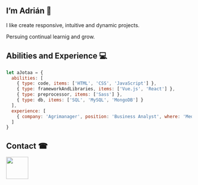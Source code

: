 ## I’m Adrián 👋

I like create responsive, intuitive and dynamic projects.

Persuing continual learnig and grow.

## Abilities and Experience 💻

```javascript
let aJotaa = {
  abilities: [
    { type: code, items: ['HTML', 'CSS', 'JavaScript'] },
    { type: frameworkAndLibraries, items: ['Vue.js', 'React'] },
    { type: preprocessor, items: ['Sass'] },
    { type: db, items: ['SQL', 'MySQL', 'MongoDB'] }
  ],
  experience: [
    { company: 'Agrimanager', position: 'Business Analyst', where: 'Medellin', remote: true }
  ]
}
```

## Contact ☎

[<img src="https://www.marketing-branding.cl/wp-content/uploads/2014/02/linkedin-logo-marketingbuilding.png" width="60" align="left" >
](https://www.linkedin.com/in/adrián-aristimuño-53a166144/)
